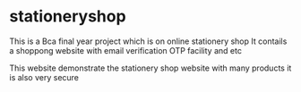 # stationeryshop
This is a Bca final year project which is on online stationery shop
It contails a shoppong website with email verification
OTP facility and etc

This website demonstrate the stationery shop website 
with many products it is also very secure

